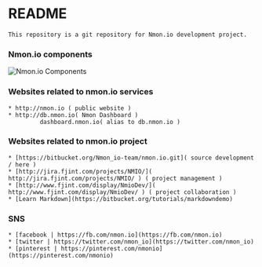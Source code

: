 # README #
    This repository is a git repository for Nmon.io development project.

### Nmon.io components ###
![Nmon.io Components](http://www.fjplant.com/nmon.io/images/nmon-io-components.png "Nmon.io Components")

### Websites related to nmon.io services ###
    * http://nmon.io ( public website )
    * http://db.nmon.io( Nmon Dashboard )
             dashboard.nmon.io( alias to db.nmon.io )

### Websites related to nmon.io project ###
    * [https://bitbucket.org/Nmon_io-team/nmon.io.git]( source development / here )
    * [http://jira.fjint.com/projects/NMIO/]( http://jira.fjint.com/projects/NMIO/ ) ( project management )
    * [http://www.fjint.com/display/NmioDev/]( http://www.fjint.com/display/NmioDev/ ) ( project collaboration )
    * [Learn Markdown](https://bitbucket.org/tutorials/markdowndemo)

### SNS ###
    * [facebook | https://fb.com/nmon.io](https://fb.com/nmon.io)
    * [twitter | https://twitter.com/nmon_io](https://twitter.com/nmon_io)
    * [pinterest | https://pinterest.com/nmonio](https://pinterest.com/nmonio)